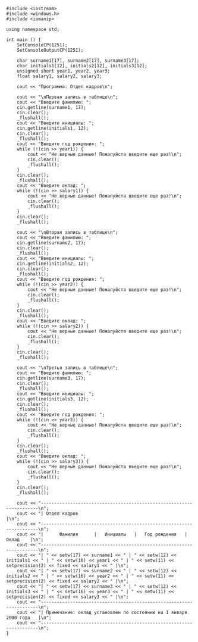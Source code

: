 ﻿```
#include <iostream>
#include <windows.h>
#include <iomanip>

using namespace std;

int main () {
	SetConsoleCP(1251);
	SetConsoleOutputCP(1251);

	char surname1[17], surname2[17], surname3[17];
	char initials1[12], initials2[12], initials3[12];
	unsigned short year1, year2, year3;
	float salary1, salary2, salary3;

	cout << "Программа: Отдел кадров\n";

	cout << "\nПервая запись в таблице\n";
	cout << "Введите фамилию: ";
	cin.getline(surname1, 17);
	cin.clear();
	_flushall();
	cout << "Введите инициалы: ";
	cin.getline(initials1, 12);
	cin.clear();
	_flushall();
	cout << "Введите год рождения: ";
	while (!(cin >> year1)) {
		cout << "Не верные данные! Пожалуйста введите еще раз!\n";
		cin.clear();
		_flushall();
	}
	cin.clear();
	_flushall();
	cout << "Введите оклад: ";
	while (!(cin >> salary1)) {
		cout << "Не верные данные! Пожалуйста введите еще раз!\n";
		cin.clear();
		_flushall();
	}
	cin.clear();
	_flushall();

	cout << "\nВторая запись в таблице\n";
	cout << "Введите фамилию: ";
	cin.getline(surname2, 17);
	cin.clear();
	_flushall();
	cout << "Введите инициалы: ";
	cin.getline(initials2, 12);
	cin.clear();
	_flushall();
	cout << "Введите год рождения: ";
	while (!(cin >> year2)) {
		cout << "Не верные данные! Пожалуйста введите еще раз!\n";
		cin.clear();
		_flushall();
	}
	cin.clear();
	_flushall();
	cout << "Введите оклад: ";
	while (!(cin >> salary2)) {
		cout << "Не верные данные! Пожалуйста введите еще раз!\n";
		cin.clear();
		_flushall();
	}
	cin.clear();
	_flushall();

	cout << "\nТретья запись в таблице\n";
	cout << "Введите фамилию: ";
	cin.getline(surname3, 17);
	cin.clear();
	_flushall();
	cout << "Введите инициалы: ";
	cin.getline(initials3, 12);
	cin.clear();
	_flushall();
	cout << "Введите год рождения: ";
	while (!(cin >> year3)) {
		cout << "Не верные данные! Пожалуйста введите еще раз!\n";
		cin.clear();
		_flushall();
	}
	cin.clear();
	_flushall();
	cout << "Введите оклад: ";
	while (!(cin >> salary3)) {
		cout << "Не верные данные! Пожалуйста введите еще раз!\n";
		cin.clear();
		_flushall();
	}
	cin.clear();
	_flushall();

	cout << "---------------------------------------------------------------------\n";
	cout << "| Отдел кадров                                                      |\n";
	cout << "---------------------------------------------------------------------\n";
	cout << "|      Фамилия      |   Инициалы   |   Год рождения   |    Оклад    |\n";
	cout << "---------------------------------------------------------------------\n";
	cout << "| " << setw(17) << surname1 << " | " << setw(12) << initials1 << " | " << setw(16) << year1 << " | " << setw(11) << setprecision(2) << fixed << salary1 << " |\n";
	cout << "| " << setw(17) << surname2 << " | " << setw(12) << initials2 << " | " << setw(16) << year2 << " | " << setw(11) << setprecision(2) << fixed << salary2 << " |\n";
	cout << "| " << setw(17) << surname3 << " | " << setw(12) << initials3 << " | " << setw(16) << year3 << " | " << setw(11) << setprecision(2) << fixed << salary3 << " |\n";
	cout << "---------------------------------------------------------------------\n";
	cout << "| Примечание: оклад установлен по состоянию на 1 января 2000 года   |\n";
	cout << "---------------------------------------------------------------------\n";
}

```
